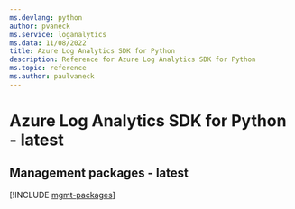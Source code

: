 ```yaml
---
ms.devlang: python
author: pvaneck
ms.service: loganalytics
ms.data: 11/08/2022
title: Azure Log Analytics SDK for Python
description: Reference for Azure Log Analytics SDK for Python
ms.topic: reference
ms.author: paulvaneck
---
```

# Azure Log Analytics SDK for Python - latest

## Management packages - latest
[!INCLUDE [mgmt-packages](log-analytics-mgmt-index.md)]